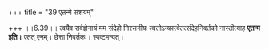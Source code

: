 +++
title = "39 एतन्मे संशयम्"

+++
।।6.39।। त्वयैव सर्वज्ञेनायं मम संदेहो निरसनीयः
त्वत्तोऽन्यस्त्वेतत्संदेहनिवर्तको नास्तीत्याह **एतन्म इति।** एतत् एनम्।
छेत्ता निवर्तकः। स्पष्टमन्यत्।
